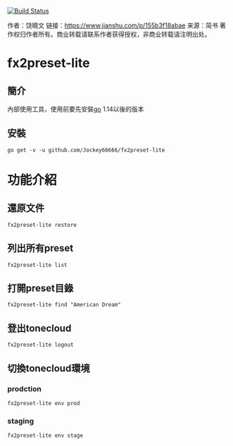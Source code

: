 [![Build Status](https://travis-ci.org/Jockey66666/fx2preset-lite.svg?branch=master)](https://travis-ci.org/Jockey66666/fx2preset-lite)

作者：饶曉文
链接：https://www.jianshu.com/p/155b3f18abae
来源：简书
著作权归作者所有。商业转载请联系作者获得授权，非商业转载请注明出处。
# fx2preset-lite
## 簡介
內部使用工具，使用前要先安裝[go](https://golang.org/) 1.14以後的版本

## 安裝
```
go get -v -u github.com/Jockey66666/fx2preset-lite
```

# 功能介紹
## 還原文件
```
fx2preset-lite restore
```

## 列出所有preset
```
fx2preset-lite list
```

## 打開preset目錄
```
fx2preset-lite find "American Dream"
```

## 登出tonecloud
```
fx2preset-lite logout
```

## 切換tonecloud環境
### prodction
```
fx2preset-lite env prod
```

### staging
```
fx2preset-lite env stage
```
